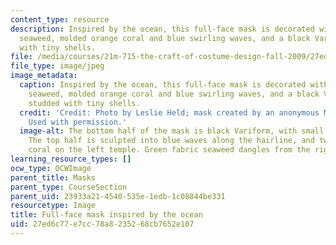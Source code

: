 ```yaml
---
content_type: resource
description: Inspired by the ocean, this full-face mask is decorated with green fabric
  seaweed, molded orange coral and blue swirling waves, and a black Variform net studded
  with tiny shells.
file: /media/courses/21m-715-the-craft-of-costume-design-fall-2009/27ed6c77e7cc78a8235268cb7652e107_IMG_0713.jpg
file_type: image/jpeg
image_metadata:
  caption: Inspired by the ocean, this full-face mask is decorated with green fabric
    seaweed, molded orange coral and blue swirling waves, and a black Variform net
    studded with tiny shells.
  credit: 'Credit: Photo by Leslie Held; mask created by an anonymous MIT student.
    Used with permission.'
  image-alt: The bottom half of the mask is black Variform, with small shells attached.
    The top half is sculpted into blue waves along the hairline, and twisted orange
    coral on the left temple. Green fabric seaweed dangles from the right cheek.
learning_resource_types: []
ocw_type: OCWImage
parent_title: Masks
parent_type: CourseSection
parent_uid: 23933a21-4540-535e-1edb-1c08844be331
resourcetype: Image
title: Full-face mask inspired by the ocean
uid: 27ed6c77-e7cc-78a8-2352-68cb7652e107
---
```

